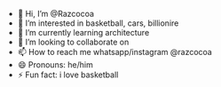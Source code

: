 - 👋 Hi, I’m @Razcocoa
- 👀 I’m interested in basketball, cars, billionire
- 🌱 I’m currently learning architecture
- 💞️ I’m looking to collaborate on 
- 📫 How to reach me whatsapp/instagram @razcocoa
- 😄 Pronouns: he/him
- ⚡ Fun fact: i love basketball

<!---
Razcocoa/Razcocoa is a ✨ special ✨ repository because its `README.md` (this file) appears on your GitHub profile.
You can click the Preview link to take a look at your changes.
--->
